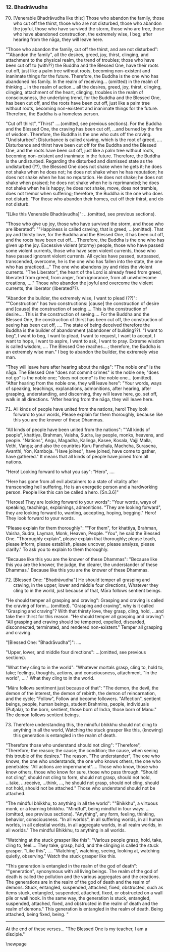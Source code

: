 ### 12. Bhadrāvudha

70. [Venerable Bhadrāvudha like this:] Those who abandon the family, those who
    cut off the thirst, those who are not disturbed, those who abandon the
    joyful, those who have survived the storm, those who are free, those who
    have abandoned construction, the extremely wise,
I beg; after hearing from the nāga, they will leave here.

"Those who abandon the family, cut off the thirst, and are not disturbed":
""Abandon the family", all the desires, greed, joy, thirst, clinging, and
attachment to the physical realm, the trend of troubles; those who have been cut
off to (with??) the Buddha and the Blessed One, have their roots cut off, just
like a palm tree without roots, becoming non-existent and inanimate things for
the future. Therefore, the Buddha is the one who has abandoned his family. In
the realm of receiving... (omitted) in the realm of thinking... in the realm of
action... all the desires, greed, joy, thirst, clinging, clinging, attachment of
the heart, clinging, troubles in the realm of consciousness, the underlying
trend, for the Buddha and the Blessed One, has been cut off, and the roots have
been cut off, just like a palm tree without roots, becoming non-existent and
inanimate things for the future. Therefore, the Buddha is a homeless person.

"Cut off thirst", "Thirst" ....(omitted, see previous sections). For the Buddha
and the Blessed One, the craving has been cut off, ...and burned by the fire of
wisdom. Therefore, the Buddha is the one who cuts off the craving.
"Undisturbed": Disturbance is called craving, which is the root of greed, ....
Disturbance and thirst have been cut off for the Buddha and the Blessed One, and
the roots have been cut off, just like a palm tree without roots, becoming
non-existent and inanimate in the future. Therefore, the Buddha is the
undisturbed. Regarding the disturbed and dismissed state as the undisturbed
(??), the Blessed One does not shake  when he gets it; he does not shake when he
does not; he does not shake when he has reputation; he does not shake when he
has no reputation. He does not shake; he does not shake when praised; he does
not shake when he is reprimanded; he does not shake when he is happy; he does
not shake, move, does not tremble, does not tremor when suffering; therefore,
the Buddha is the one who does not disturb. "For those who abandon their homes,
cut off their thirst, and do not disturb.

"[Like this Venerable Bhadrāvudha]": ...(omitted, see previous sections).

"Those who give up joy, those who have survived the storm, and those who are
liberated": ""Happiness is called craving, that is greed, ...(omitted). That joy
and thirsty love, for the Buddha and the Blessed One, it has been cut off, and
the roots have been cut off.... Therefore, the Buddha is the one who has given
up the joy. Excessive violent (stormy) people, those who have passed some
violent currents, those who have seen violent currents, those who have passed
ignorant violent currents. All cycles have passed, surpassed, transcended,
overcome, he is the one who has fallen into the state, the one who has
practiced...." The one who abandons joy and rides the violent currents. "The
Liberator", the heart of the Lord is already freed from greed, liberated from
greed, from anger, from ignorance, from all unwholesome creations, ...." Those
who abandon the joyful and overcome the violent currents, the liberator
(liberated??).

"Abandon the builder, the extremely wise, I want to plead (??)": ""Construction"
has two constructions: [cause] the construction of desire and [cause] the
construction of seeing.... This is the construction of desire.... This is the
construction of seeing.... For the Buddha and the Blessed One, the construction
of thirst has been cut off, the construction of seeing has been cut off, ....
The state of being deceived therefore the Buddha is the builder of abandonment
(abandoner of building??). "I want to beg", I want to beg, I want to plead, I
want to request, I want to accept, I want to hope, I want to aspire, I want to
ask, I want to pray. Extreme wisdom is called wisdom, .... The Blessed One
reaches....; therefore, the Buddha is an extremely wise man." I beg to abandon
the builder, the extremely wise man.

"They will leave here after hearing about the nāga": "The noble one" is the
nāga. The Blessed One "does not commit crimes" is the noble one; "does not go"
is the noble one; "does not come" is the noble one... (omitted). "After hearing
from the noble one, they will leave here": "Your words, ways of speaking,
teachings, explanations, admonitions, after hearing, after grasping,
understanding, and discerning, they will leave here, go, set off, walk in all
directions. "After hearing from the nāga, they will leave here.

71. All kinds of people have united from the nations, hero! They look forward to
    your words,
Please explain for them thoroughly, because like this you are the knower of these
    Dhammas.

"All kinds of people have been united from the nations": ""All kinds of people",
khattiya, Brahman, Vaisha, Sudra, lay people, monks, heavens, and people.
"Nations", Angu, Magadha, Kalinga, Kasee, Kosala, Vajji Malla, Vethi, Vanga; and
also the countries Kuru Panchala, Machcha, Surasena, Avanthi, Yon, Kamboja.
"Have joined", have joined, have come to gather, have gathered." It means that
all kinds of people have joined from all nations.

"Hero! Looking forward to what you say": "Hero", ....

"Here has gone from all evil abstainers to a state of vitality after
transcending hell suffering,
He is an energetic person and a hardworking person. People like this can be
called a hero. [Sn.3.6]"

"Heroes! They are looking forward to your words": "Your words, ways of speaking,
teachings, explainings, admonitions. "They are looking forward", they are
looking forward to, wanting, accepting, hoping, begging." Hero! They look
forward to your words.

"Please explain for them thoroughly": ""For them", for khattiya, Brahman,
Vaisha, Sudra, Layman, Monk, Heaven, People. "You", he said the Blessed One.
"Thoroughly explain", please explain that thoroughly; please teach, please
inform, please establish, please uncover, please analyze, please clarify." To
ask you to explain to them thoroughly.

"Because like this you are the knower of these Dhammas": "Because like this you
are the knower, the judge, the clearer, the understander of these Dhammas."
Because like this you are the knower of these Dhammas.

72. [Blessed One: "Bhadrāvudha"] He should temper all grasping and craving, in the
    upper, lower and middle four directions,
Whatever they cling to in the world, just because of that, Māra follows sentient
    beings.

"He should temper all grasping and craving": Grasping and craving is called the
craving of form... (omitted). "Grasping and craving", why is it called "Grasping
and craving"? With that thirsty love, they grasp, cling, hold, ...and take their
thirst for this reason. "He should temper all grasping and craving": "All
grasping and craving should be tempered, expelled, discarded, disconnected,
terminated, and rendered non-existent." Temper all grasping and craving.

"[Blessed One: "Bhadrāvudha"]": ....

"Upper, lower, and middle four directions": ...(omitted, see previous sections).

"What they cling to in the world": "Whatever mortals grasp, cling to, hold to,
take; feelings, thoughts, actions, and consciousness, attachment. "In the
world", ...." What they cling to in the world.

"Māra follows sentiment just because of that": "The demon, the devil, the demon
of the interest, the demon of rebirth, the demon of reincarnation, and the
cycle; "Follow", Follow and become followers. "Affection", sentient beings,
people, human beings, student Brahmins, people, individuals (Putjala), to the
born, sentient, those born of Indra, those born of Manu." The demon follows
sentient beings.

73. Therefore understanding this, the mindful bhikkhu should not cling to
    anything in all the world,
Watching the stuck grasper like this, (knowing) this generation is entangled in
    the realm of death.

"Therefore those who understand should not cling": "Therefore", "Therefore; the
reason; the cause; the condition; the cause, when seeing this trouble of the
desires." The reason. "The understander", The one who knows, the one who
understands, the one who knows others, the one who penetrates: "All actions are
impermanent".... Those who know, those who know others, those who know for sure,
those who pass through. "Should not cling", should not cling to form, should not
grasp, should not hold, ...take, ...receive, ...think, ..., he should not grasp,
should not cling, should not hold, should not be attached." Those who understand
should not be attached.

"The mindful bhikkhu, to anything in all the world": ""Bhikkhu", a virtuous
monk, or a learning bhikkhu. "Mindful", being mindful in four ways: ...(omitted,
see previous sections). "Anything", any form, feeling, thinking, behavior,
consciousness. "In all worlds", in all suffering worlds, in all human worlds, in
all celestial worlds, in all aggregate worlds, in all realm worlds, in all
worlds." The mindful Bhikkhu, to anything in all worlds.

"Watching at the stuck grasper like this": "Various people grasp, hold, take,
cling to, feel.... They take, grasp, hold, and the clinging is called the stuck
grasper. "Like this", .... "Watching", watching, seeing, looking at, watching
quietly, observing." Watch the stuck grasper like this.

"This generation is entangled in the realm of the god of death": ""generation",
synonymous with all living beings. The realm of the god of death is called the
pollution and the various aggregates and the creations. The generations are in
the realm of the god of death and the realm of demons. Stuck, entangled,
suspended, attached, fixed, obstructed, such as items stuck, entangled,
suspended, attached, fixed, or obstructed on a wall pile or wall hook. In the
same way, the generation is stuck, entangled, suspended, attached, fixed, and
obstructed in the realm of death and the realm of demons." This generation is
entangled in the realm of death. Being attached, being fixed, being. "

---

At the end of these verses... "The Blessed One is my teacher, I am a disciple."

\newpage
